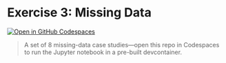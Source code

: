 # Exercise 3: Missing Data

[![Open in GitHub Codespaces](https://img.shields.io/badge/Open%20in-Codespaces-blue?logo=github&logoColor=white)](https://github.com/codespaces/new?repository=jl2578/Exercise_3&devcontainer_path=devcontainer%2Fdevcontainer.json&ref=main)

> A set of 8 missing-data case studies—open this repo in Codespaces to run the Jupyter notebook in a pre-built devcontainer.
